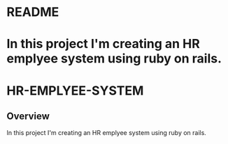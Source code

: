 
# README

In this project I'm creating an HR emplyee system using ruby on rails.
=======
# HR-EMPLYEE-SYSTEM

## Overview

In this project I'm creating an HR emplyee system using ruby on rails.



